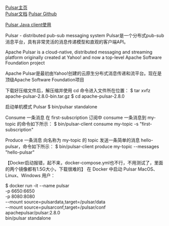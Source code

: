 [Pulsar主页](https://pulsar.apache.org/)  
[Pulsar文档](https://pulsar.apache.org/docs/zh-CN/standalone/)
[Pulsar Github](https://github.com/apache/pulsar)  

[Pulsar Java client使用](https://pulsar.apache.org/docs/zh-CN/client-libraries-java/)



Pulsar - distributed pub-sub messaging system 
Pulsar是一个分布式pub-sub消息平台，具有非常灵活的消息传递模型和直观的客户端API。

Apache Pulsar is a cloud-native, distributed messaging and streaming platform originally created at Yahoo! and now a top-level Apache Software Foundation project

Apache Pulsar是最初由Yahoo!创建的云原生分布式消息传递和流平台。现在是顶级Apache Software Foundation项目





下载好压缩文件后，解压缩并使用 cd 命令进入文件所在位置：
$ tar xvfz apache-pulsar-2.8.0-bin.tar.gz
$ cd apache-pulsar-2.8.0

启动单机模式 Pulsar
$ bin/pulsar standalone


Consume 一条消息
在 first-subscription 订阅中 consume 一条消息到 my-topic 的命令如下所示：
$ bin/pulsar-client consume my-topic -s "first-subscription"


Produce 一条消息
向名称为 my-topic 的 topic 发送一条简单的消息 hello-pulsar，命令如下所示：
$ bin/pulsar-client produce my-topic --messages "hello-pulsar"





【Docker启动报错，起不来，docker-compose.yml也不行，不用测试了，里面的两个镜像都有1.5G大小，下载很难的】
在 Docker 中启动 Pulsar
MacOS、Linux、Windows 用户：

$ docker run -it --name pulsar \
-p 6650:6650 \
-p 8080:8080 \
--mount source=pulsardata,target=/pulsar/data \
--mount source=pulsarconf,target=/pulsar/conf \
apachepulsar/pulsar:2.8.0 \
bin/pulsar standalone




